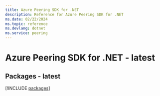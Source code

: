 ```yaml
---
title: Azure Peering SDK for .NET
description: Reference for Azure Peering SDK for .NET
ms.date: 02/22/2024
ms.topic: reference
ms.devlang: dotnet
ms.service: peering
---
```

# Azure Peering SDK for .NET - latest
## Packages - latest
[!INCLUDE [packages](peering-index.md)]
